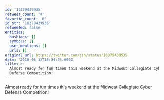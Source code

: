 ```yaml
---
id: '10379439935'
retweet_count: '0'
favorite_count: '0'
id_str: '10379439935'
retweeted: false
entities:
  hashtags: []
  symbols: []
  user_mentions: []
  urls: []
original_url: https://twitter.com/jth/status/10379439935
date: '2010-03-12T16:36:38.000Z'
title: >-
  Almost ready for fun times this weekend at the Midwest Collegiate Cyber
  Defense Competition!
---
```


Almost ready for fun times this weekend at the Midwest Collegiate Cyber Defense Competition!